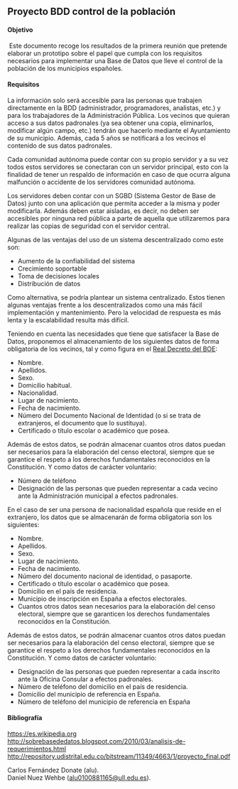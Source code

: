 ## Proyecto BDD control de la población

#### Objetivo

&nbsp;Este documento recoge los resultados de la primera reunión que pretende elaborar un prototipo sobre el papel que cumpla con los requisitos necesarios para implementar una Base de Datos que lleve el control de la población de los municipios españoles.

#### Requisitos

La información solo será accesible para las personas que trabajen directamente en la BDD (administrador, programadores, analistas, etc.) y para los trabajadores de la Administración Pública. Los vecinos que quieran acceso a sus datos padronales (ya sea obtener una copia, eliminarlos, modificar algún campo, etc.) tendrán que hacerlo mediante el Ayuntamiento de su municipio. Además, cada 5 años se notificará a los vecinos el contenido de sus datos padronales.

 Cada comunidad autónoma puede contar con su propio servidor y a su vez todos estos servidores se conectaran con un servidor principal, esto con la finalidad de tener un respaldo de información en caso de que ocurra alguna malfunción o accidente de los servidores comunidad autónoma.

Los servidores deben contar con un SGBD (Sistema Gestor de Base de Datos) junto con una aplicación que permita acceder a la misma y poder modificarla. Además deben estar aisladas, es decir, no deben ser accesibles por ninguna red pública a parte de aquella que utilizaremos para realizar las copias de seguridad con el servidor central.

Algunas de las ventajas del uso de un sistema descentralizado como este son:
- Aumento de la confiabilidad del sistema
- Crecimiento soportable
- Toma de decisiones locales
- Distribución de datos

Como alternativa, se podría plantear un sistema centralizado. Estos tienen algunas ventajas frente a los descentralizados como una más fácil implementación y mantenimiento. Pero la velocidad de respuesta es más lenta y la escalabilidad resulta más difícil.

  
Teniendo en cuenta las necesidades que tiene que satisfacer la Base de Datos, proponemos el almacenamiento de los siguientes datos de forma obligatoria de los vecinos, tal y como figura en el [Real Decreto del BOE](https://www.boe.es/buscar/pdf/1986/BOE-A-1986-21944-consolidado.pdf):

- Nombre.
- Apellidos.
- Sexo.
- Domicilio habitual.
- Nacionalidad.
- Lugar de nacimiento.
- Fecha de nacimiento.
- Número del Documento Nacional de Identidad (o si se trata de extranjeros, el documento que lo sustituya).
- Certificado o título escolar o académico que posea.

Además de estos datos, se podrán almacenar cuantos otros datos puedan ser necesarios para la elaboración del censo electoral, siempre  que  se  garantice  el  respeto  a  los  derechos  fundamentales  reconocidos  en  la Constitución. Y como datos de carácter voluntario:

- Número de teléfono
- Designación  de  las  personas  que  pueden  representar  a  cada  vecino  ante  la Administración municipal a efectos padronales.

En el caso de ser una persona de nacionalidad española que reside en el extranjero, los datos que se almacenarán de forma obligatoria son los siguientes:

- Nombre.
- Apellidos.
- Sexo.
- Lugar de nacimiento.
- Fecha de nacimiento.
- Número del documento nacional de identidad, o pasaporte.
- Certificado o título escolar o académico que posea.
- Domicilio en el país de residencia.
- Municipio de inscripción en España a efectos electorales.
- Cuantos otros datos sean necesarios para la elaboración del censo electoral, siempre que se garanticen los derechos fundamentales reconocidos en la Constitución.

Además de estos datos, se podrán almacenar cuantos otros datos puedan ser necesarios para la elaboración del censo electoral, siempre  que  se  garantice  el  respeto  a  los  derechos  fundamentales  reconocidos  en  la Constitución. Y como datos de carácter voluntario:

- Designación de las personas que pueden representar a cada inscrito ante la Oficina Consular a efectos padronales.
- Número de teléfono del domicilio en el país de residencia.
- Domicilio del municipio de referencia en España.
- Número de teléfono del municipio de referencia en España
  
#### Bibliografía

<https://es.wikipedia.org>  
<http://sobrebasededatos.blogspot.com/2010/03/analisis-de-requerimientos.html>  
<http://repository.udistrital.edu.co/bitstream/11349/4663/1/proyecto_final.pdf>


Carlos Fernández Donate (alu).  
Daniel Nuez Wehbe (alu0100881165@ull.edu.es).



  
